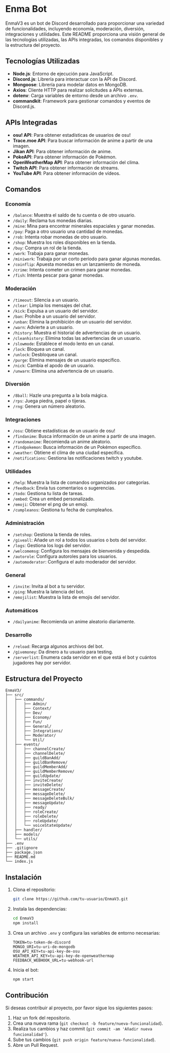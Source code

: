 # Enma Bot

EnmaV3 es un bot de Discord desarrollado para proporcionar una variedad de funcionalidades, incluyendo economía, moderación, diversión, integraciones y utilidades. Este README proporciona una visión general de las tecnologías utilizadas, las APIs integradas, los comandos disponibles y la estructura del proyecto.

## Tecnologías Utilizadas

- **Node.js**: Entorno de ejecución para JavaScript.
- **Discord.js**: Librería para interactuar con la API de Discord.
- **Mongoose**: Librería para modelar datos en MongoDB.
- **Axios**: Cliente HTTP para realizar solicitudes a APIs externas.
- **dotenv**: Carga variables de entorno desde un archivo `.env`.
- **commandkit**: Framework para gestionar comandos y eventos de Discord.js.

## APIs Integradas

- **osu! API**: Para obtener estadísticas de usuarios de osu!
- **Trace.moe API**: Para buscar información de anime a partir de una imagen.
- **Jikan API**: Para obtener información de anime.
- **PokeAPI**: Para obtener información de Pokémon.
- **OpenWeatherMap API**: Para obtener información del clima.
- **Twitch API**: Para obtener información de streams.
- **YouTube API**: Para obtener información de vídeos.


## Comandos

### Economía
- `/balance`: Muestra el saldo de tu cuenta o de otro usuario.
- `/daily`: Reclama tus monedas diarias.
- `/mine`: Mina para encontrar minerales espaciales y ganar monedas.
- `/pay`: Paga a otro usuario una cantidad de monedas.
- `/rob`: Intenta robar monedas de otro usuario.
- `/shop`: Muestra los roles disponibles en la tienda.
- `/buy`: Compra un rol de la tienda.
- `/work`: Trabaja para ganar monedas.
- `/miniwork`: Trabaja por un corto período para ganar algunas monedas.
- `/coinflip`: Apuesta monedas en un lanzamiento de moneda.
- `/crime`: Intenta cometer un crimen para ganar monedas.
- `/fish`: Intenta pescar para ganar monedas.

### Moderación
- `/timeout`: Silencia a un usuario.
- `/clear`: Limpia los mensajes del chat.
- `/kick`: Expulsa a un usuario del servidor.
- `/ban`: Prohíbe a un usuario del servidor.
- `/unban`: Elimina la prohibición de un usuario del servidor.
- `/warn`: Advierte a un usuario.
- `/history`: Muestra el historial de advertencias de un usuario.
- `/cleanhistory`: Elimina todas las advertencias de un usuario.
- `/slowmode`: Establece el modo lento en un canal.
- `/lock`: Bloquea un canal.
- `/unlock`: Desbloquea un canal.
- `/purge`: Elimina mensajes de un usuario específico.
- `/nick`: Cambia el apodo de un usuario.
- `/unwarn`: Elimina una advertencia de un usuario.

### Diversión
- `/8ball`: Hazle una pregunta a la bola mágica.
- `/rps`: Juega piedra, papel o tijeras.
- `/rng`: Genera un número aleatorio.

### Integraciones
- `/osu`: Obtiene estadísticas de un usuario de osu!
- `/findanime`: Busca información de un anime a partir de una imagen.
- `/randomanime`: Recomienda un anime aleatorio.
- `/findpokemon`: Busca información de un Pokémon específico.
- `/weather`: Obtiene el clima de una ciudad específica.
- `/notifications`: Gestiona las notificaciones twitch y youtube.

### Utilidades
- `/help`: Muestra la lista de comandos organizados por categorías.
- `/feedback`: Envía tus comentarios o sugerencias.
- `/todo`: Gestiona tu lista de tareas.
- `/embed`: Crea un embed personalizado.
- `/emoji`: Obtener el png de un emoji.
- `/cumpleanos`: Gestiona tu fecha de cumpleaños.


### Administración
- `/setshop`: Gestiona la tienda de roles.
- `/giveall`: Añade un rol a todos los usuarios o bots del servidor.
- `/logs`: Gestiona los logs del servidor.
- `/welcomemsg`: Configura los mensajes de bienvenida y despedida.
- `/autorole`: Configura autoroles para los usuarios.
- `/automoderator`: Configura el auto moderador del servidor.

### General
- `/invite`: Invita al bot a tu servidor.
- `/ping`: Muestra la latencia del bot.
- `/emojilist`: Muestra la lista de emojis del servidor.

### Automáticos
- `/dailyanime`: Recomienda un anime aleatorio diariamente.

### Desarrollo
- `/reload`: Recarga algunos archivos del bot.
- `/givemoney`: Da dinero a tu usuario para testing.
- `/serverlist`: Enumera cada servidor en el que está el bot y cuántos jugadores hay por servidor.

## Estructura del Proyecto

```
EnmaV3/
├── src/
│   ├── commands/
│   │   ├── Admin/
│   │   ├── Context/
│   │   ├── Dev/
│   │   ├── Economy/
│   │   ├── Fun/
│   │   ├── General/
│   │   ├── Integrations/
│   │   ├── Moderator/
│   │   └── Util/
│   ├── events/
│   │   ├── channelCreate/
│   │   ├── channelDelete/
│   │   ├── guildBanAdd/
│   │   ├── guildBanRemove/
│   │   ├── guildMemberAdd/
│   │   ├── guildMemberRemove/
│   │   ├── guildUpdate/
│   │   ├── inviteCreate/
│   │   ├── inviteDelete/
│   │   ├── messageCreate/
│   │   ├── messageDelete/
│   │   ├── messageDeleteBulk/
│   │   ├── messageUpdate/
│   │   ├── ready/
│   │   ├── roleCreate/
│   │   ├── roleDelete/
│   │   ├── roleUpdate/
│   │   └── voiceStateUpdate/
│   ├── handler/
│   ├── models/
│   └── utils/
├── .env
├── .gitignore
├── package.json
├── README.md
└── index.js
```

## Instalación

1. Clona el repositorio:
    ```sh
    git clone https://github.com/tu-usuario/EnmaV3.git
    ```
2. Instala las dependencias:
    ```sh
    cd EnmaV3
    npm install
    ```
3. Crea un archivo `.env` y configura las variables de entorno necesarias:
    ```env
    TOKEN=tu-token-de-discord
    MONGO_URI=tu-uri-de-mongodb
    OSU_API_KEY=tu-api-key-de-osu
    WEATHER_API_KEY=tu-api-key-de-openweathermap
    FEEDBACK_WEBHOOK_URL=tu-webhook-url
    ```
4. Inicia el bot:
    ```sh
    npm start
    ```

## Contribución

Si deseas contribuir al proyecto, por favor sigue los siguientes pasos:

1. Haz un fork del repositorio.
2. Crea una nueva rama (`git checkout -b feature/nueva-funcionalidad`).
3. Realiza tus cambios y haz commit (`git commit -am 'Añadir nueva funcionalidad'`).
4. Sube tus cambios (`git push origin feature/nueva-funcionalidad`).
5. Abre un Pull Request.

